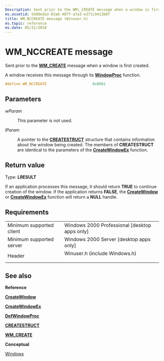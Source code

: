 ```yaml
---
Description: Sent prior to the WM\_CREATE message when a window is first created.
ms.assetid: 5dd0eda3-83a6-4077-a7a3-e371c9413b0f
title: WM_NCCREATE message (Winuser.h)
ms.topic: reference
ms.date: 05/31/2018
---
```


# WM\_NCCREATE message

Sent prior to the [**WM\_CREATE**](wm-create.md) message when a window is first created.

A window receives this message through its [**WindowProc**](https://msdn.microsoft.com/library/ms633573(v=VS.85).aspx) function.


```C++
#define WM_NCCREATE                     0x0081
```



## Parameters

<dl> <dt>

*wParam* 
</dt> <dd>

This parameter is not used.

</dd> <dt>

*lParam* 
</dt> <dd>

A pointer to the [**CREATESTRUCT**](https://msdn.microsoft.com/library/ms632603(v=VS.85).aspx) structure that contains information about the window being created. The members of **CREATESTRUCT** are identical to the parameters of the [**CreateWindowEx**](https://msdn.microsoft.com/library/ms632680(v=VS.85).aspx) function.

</dd> </dl>

## Return value

Type: **LRESULT**

If an application processes this message, it should return **TRUE** to continue creation of the window. If the application returns **FALSE**, the [**CreateWindow**](https://msdn.microsoft.com/library/ms632679(v=VS.85).aspx) or [**CreateWindowEx**](https://msdn.microsoft.com/library/ms632680(v=VS.85).aspx) function will return a **NULL** handle.

## Requirements



|                                     |                                                                                                          |
|-------------------------------------|----------------------------------------------------------------------------------------------------------|
| Minimum supported client<br/> | Windows 2000 Professional \[desktop apps only\]<br/>                                               |
| Minimum supported server<br/> | Windows 2000 Server \[desktop apps only\]<br/>                                                     |
| Header<br/>                   | <dl> <dt>Winuser.h (include Windows.h)</dt> </dl> |



## See also

<dl> <dt>

**Reference**
</dt> <dt>

[**CreateWindow**](https://msdn.microsoft.com/library/ms632679(v=VS.85).aspx)
</dt> <dt>

[**CreateWindowEx**](https://msdn.microsoft.com/library/ms632680(v=VS.85).aspx)
</dt> <dt>

[**DefWindowProc**](https://msdn.microsoft.com/library/ms633572(v=VS.85).aspx)
</dt> <dt>

[**CREATESTRUCT**](https://msdn.microsoft.com/library/ms632603(v=VS.85).aspx)
</dt> <dt>

[**WM\_CREATE**](wm-create.md)
</dt> <dt>

**Conceptual**
</dt> <dt>

[Windows](windows.md)
</dt> </dl>

 

 




